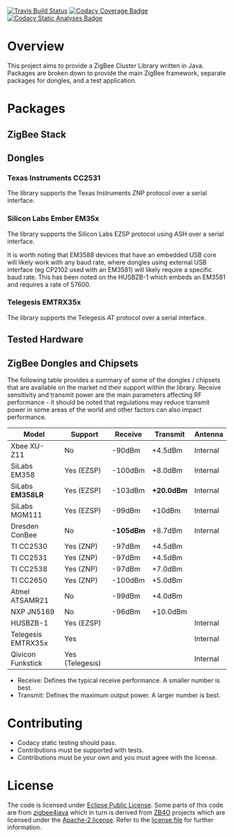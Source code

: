 [![Travis Build Status](https://travis-ci.org/zsmartsystems/com.zsmartsystems.zigbee.svg?branch=master)](https://travis-ci.org/zsmartsystems/com.zsmartsystems.zigbee) [![Codacy Coverage Badge](https://api.codacy.com/project/badge/Coverage/b3e149e7838947c9967f50ff3b2a01eb)](https://www.codacy.com/app/zsmartsystems/com-zsmartsystems-zigbee?utm_source=github.com&utm_medium=referral&utm_content=zsmartsystems/com.zsmartsystems.zigbee&utm_campaign=Badge_Coverage) [![Codacy Static Analyses Badge](https://api.codacy.com/project/badge/Grade/b3e149e7838947c9967f50ff3b2a01eb)](https://www.codacy.com/app/zsmartsystems/com-zsmartsystems-zigbee?utm_source=github.com&amp;utm_medium=referral&amp;utm_content=zsmartsystems/com.zsmartsystems.zigbee&amp;utm_campaign=Badge_Grade)

# Overview

This project aims to provide a ZigBee Cluster Library written in Java. Packages are broken down to provide the main ZigBee framework, separate packages for dongles, and a test application.

# Packages

## ZigBee Stack

## Dongles
  
### Texas Instruments CC2531

The library supports the Texas Instruments ZNP protocol over a serial interface.

### Silicon Labs Ember EM35x

The library supports the Silicon Labs EZSP protocol using ASH over a serial interface.

It is worth noting that EM3588 devices that have an embedded USB core will likely work with any baud rate, where dongles using external USB interface (eg CP2102 used with an EM3581) will likely require a specific baud rate. This has been noted on the HUSBZB-1 which embeds an EM3581 and requires a rate of 57600.

### Telegesis EMTRX35x

The library supports the Telegesis AT protocol over a serial interface.

## Tested Hardware
 
## ZigBee Dongles and Chipsets

The following table provides a summary of some of the dongles / chipsets that are available on the market nd their support within the library. Receive sensitivity and transmit power are the main parameters affecting RF performance - it should be noted that regulations may reduce transmit power in some areas of the world and other factors can also impact performance. 
 
| Model                 | Support         | Receive     | Transmit     | Antenna  |
|-----------------------|-----------------|-------------|--------------|----------|
| Xbee XU-Z11           | No              | -90dBm      | +4.5dBm      | Internal |
| SiLabs EM358          | Yes (EZSP)      | -100dBm     | +8.0dBm      | Internal |
| SiLabs **EM358LR**    | Yes (EZSP)      | -103dBm     | **+20.0dBm** | Internal |
| SiLabs MGM111         | Yes (EZSP)      | -99dBm      | +10dBm       | Internal |
| Dresden ConBee        | No              | **-105dBm** | +8.7dBm      | Internal |
| TI CC2530             | Yes (ZNP)       | -97dBm      | +4.5dBm      |          |
| TI CC2531             | Yes (ZNP)       | -97dBm      | +4.5dBm      |          |
| TI CC2538             | Yes (ZNP)       | -97dBm      | +7.0dBm      |          |
| TI CC2650             | Yes (ZNP)       | -100dBm     | +5.0dBm      |          |
| Atmel ATSAMR21        | No              | -99dBm      | +4.0dBm      |          |
| NXP JN5169            | No              | -96dBm      | +10.0dBm     |          |
| HUSBZB-1              | Yes (EZSP)      |             |              | Internal |
| Telegesis EMTRX35x    | Yes             |             |              | Internal |
| Qivicon Funkstick     | Yes (Telegesis) |             |              | Internal |

* Receive: Defines the typical receive performance. A smaller number is best.
* Transmit: Defines the maximum output power. A larger number is best.
 

# Contributing

* Codacy static testing should pass.
* Contributions must be supported with tests.
* Contributions must be your own and you must agree with the license.

# License

The code is licensed under [Eclipse Public License](https://www.eclipse.org/legal/epl-v10.html). Some parts of this code are from [zigbee4java](https://github.com/tlaukkan/zigbee4java) which in turn is derived from [ZB4O](http://zb4osgi.aaloa.org/) projects which are licensed under the [Apache-2 license](https://www.apache.org/licenses/LICENSE-2.0). Refer to the [license file](LICENSE) for further information.
